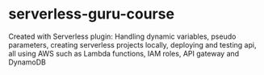 # serverless-guru-course

Created with Serverless plugin:
Handling dynamic variables, pseudo parameters, creating serverless projects locally, deploying and testing api, 
all using AWS such as 
Lambda functions, 
IAM roles, 
API gateway 
and DynamoDB
